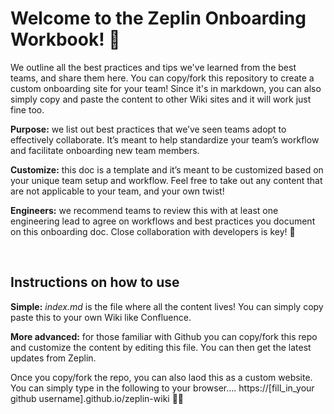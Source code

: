 # Welcome to the Zeplin Onboarding Workbook! 🎉
We outline all the best practices and tips we've learned from the best teams, and share them here. You can copy/fork this repository to create a custom onboarding site for your team! Since it's in markdown, you can also simply copy and paste the content to other Wiki sites and it will work just fine too.


**Purpose:** we list out best practices that we’ve seen teams adopt to effectively collaborate. It’s meant to help standardize your team’s workflow and facilitate onboarding new team members.

**Customize:** this doc is a template and it’s meant to be customized based on your unique team setup and workflow. Feel free to take out any content that are not applicable to your team, and your own twist!

**Engineers:** we recommend teams to review this with at least one engineering lead to agree on workflows and best practices you document on this onboarding doc. Close collaboration with developers is key! 🔑

<br>

## Instructions on how to use

**Simple:** *index.md* is the file where all the content lives! You can simply copy paste this to your own Wiki like Confluence. 



**More advanced:** for those familiar with Github you can copy/fork this repo and customize the content by editing this file. You can then get the latest updates from Zeplin.

Once you copy/fork the repo, you can also laod this as a custom website. You can simply type in the following to your browser.... https://[fill_in_your github username].github.io/zeplin-wiki 🧙‍♂️

